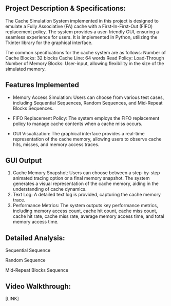 ## Project Description & Specifications:
The Cache Simulation System implemented in this project is designed to emulate a Fully Associative (FA) cache with a First-In-First-Out (FIFO) replacement policy. The system provides a user-friendly GUI, ensuring a seamless experience for users. It is implemented in Python, utilizing the Tkinter library for the graphical interface.

The common specifications for the cache system are as follows:
Number of Cache Blocks: 32 blocks
Cache Line: 64 words
Read Policy: Load-Through
Number of Memory Blocks: User-input, allowing flexibility in the size of the simulated memory.

## Features Implemented
- Memory Access Simulation: Users can choose from various test cases, including Sequential Sequences, Random Sequences, and Mid-Repeat Blocks Sequences.

- FIFO Replacement Policy: The system employs the FIFO replacement policy to manage cache contents when a cache miss occurs.

- GUI Visualization: The graphical interface provides a real-time representation of the cache memory, allowing users to observe cache hits, misses, and memory access traces.

## GUI Output
1. Cache Memory Snapshot: Users can choose between a step-by-step animated tracing option or a final memory snapshot. The system generates a visual representation of the cache memory, aiding in the understanding of cache dynamics.
2. Text Log: A detailed text log is provided, capturing the cache memory trace.
3. Performance Metrics: The system outputs key performance metrics, including memory access count, cache hit count, cache miss count, cache hit rate, cache miss rate, average memory access time, and total memory access time.

## Detailed Analysis:

Sequential Sequence

Random Sequence

Mid-Repeat Blocks Sequence

## Video Walkthrough:
[LINK]
